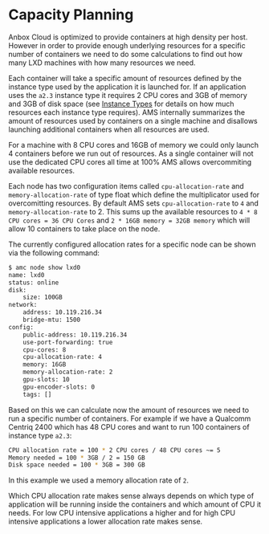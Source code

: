 # Capacity Planning

Anbox Cloud is optimized to provide containers at high density per host. However in order to provide enough underlying resources for a specific number of containers  we need to do some calculations to find out how many LXD machines with how many resources we need.

Each container will take a specific amount of resources defined by the instance type used by the application it is launched for. If an application uses the `a2.3` instance type it requires 2 CPU cores and 3GB of memory and 3GB of disk space (see [Instance Types](https://discourse.ubuntu.com/t/instance-types/17764) for details on how much resources each instance type requires). AMS internally summarizes the amount of resources used by containers on a single machine and disallows launching additional containers when all resources are used.

For a machine with 8 CPU cores and 16GB of memory we could only launch 4 containers before we run out of resources. As a single container will not use the dedicated CPU cores all time at 100% AMS allows overcommiting available resources.

Each node has two configuration items called `cpu-allocation-rate` and `memory-allocation-rate` of type float which define the multiplicator used for overcomitting resources. By default AMS sets `cpu-allocation-rate` to `4` and `memory-allocation-rate` to 2. This sums up the available resources to `4 * 8 CPU cores = 36 CPU Cores` and `2 * 16GB memory = 32GB memory` which will allow 10 containers to take place on the node.

The currently configured allocation rates for a specific node can be shown via the following command:

```bash
$ amc node show lxd0
name: lxd0
status: online
disk:
    size: 100GB
network:
    address: 10.119.216.34
    bridge-mtu: 1500
config:
    public-address: 10.119.216.34
    use-port-forwarding: true
    cpu-cores: 8
    cpu-allocation-rate: 4
    memory: 16GB
    memory-allocation-rate: 2
    gpu-slots: 10
    gpu-encoder-slots: 0
    tags: []
```

Based on this we can calculate now the amount of resources we need to run a specific number of containers. For example if we have a Qualcomm Centriq 2400 which has 48 CPU cores and want to run 100 containers of instance type `a2.3`:

```bash
CPU allocation rate = 100 * 2 CPU cores / 48 CPU cores ~= 5
Memory needed = 100 * 3GB / 2 = 150 GB
Disk space needed = 100 * 3GB = 300 GB
```

In this example we used a memory allocation rate of `2`.

Which CPU allocation rate makes sense always depends on which type of application will be running inside the containers and which amount of CPU it needs. For low CPU intensive applications a higher and for high CPU intensive applications a lower allocation rate makes sense.

